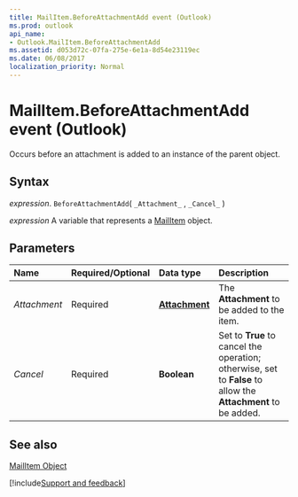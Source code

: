 ```yaml
---
title: MailItem.BeforeAttachmentAdd event (Outlook)
ms.prod: outlook
api_name:
- Outlook.MailItem.BeforeAttachmentAdd
ms.assetid: d053d72c-07fa-275e-6e1a-8d54e23119ec
ms.date: 06/08/2017
localization_priority: Normal
---
```



# MailItem.BeforeAttachmentAdd event (Outlook)

Occurs before an attachment is added to an instance of the parent object.


## Syntax

_expression_. `BeforeAttachmentAdd`( `_Attachment_` , `_Cancel_` )

_expression_ A variable that represents a [MailItem](Outlook.MailItem.md) object.


## Parameters



|Name|Required/Optional|Data type|Description|
|:-----|:-----|:-----|:-----|
| _Attachment_|Required| **[Attachment](Outlook.Attachment.md)**|The  **Attachment** to be added to the item.|
| _Cancel_|Required| **Boolean**|Set to  **True** to cancel the operation; otherwise, set to **False** to allow the **Attachment** to be added.|

## See also


[MailItem Object](Outlook.MailItem.md)

[!include[Support and feedback](~/includes/feedback-boilerplate.md)]